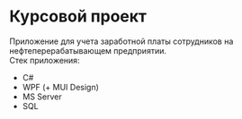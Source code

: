 # Курсовой проект 
Приложение для учета заработной платы сотрудников на нефтеперерабатывающем предприятии.\
Стек приложения:
+ C#
+ WPF (+ MUI Design)
+ MS Server
+ SQL
